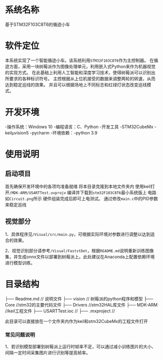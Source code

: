 # 系统名称

基于STM32F103C8T6的循迹小车

# 软件定位

本系统实现了一个智能循迹小车。该系统利用`STM32F103C8T6`作为主控制器。
在循迹方面，采用一块树莓派作为图像处理单元，利用嵌入式Python来作为机器视觉的实现方式。
在此基础上利用人工智能和深度学习技术，使得树莓派可以识别出所要求的各种标识符号。
主控根据从上位机接受的数据来调整两轮的转速，从而达到稳定巡线的效果。
并且可以根据场地上不同标志和红绿灯状态改变巡线模式。

# 开发环境

-操作系统：Windows 10
-编程语言：C、Python
-开发工具
  -STM32CubeMx
  -keilμvision5
  -pycharm
-环境依赖：-python 3.9

# 使用说明

## 启动项目

首先确保开发环境中的各项均准备就绪
将本目录克隆到本地文件夹内
使用keil打开`/MDK-ARM/USARTTest.uvprojx`
编译并下载到`stm32F103C8T6`最小系统版上
电路如`Circuit.png`所示
硬件组装完成后即可上电测试。
通过修改`main.c`中的PID参数来稳定巡线

## 视觉部分

1、具体程序见`/Visual/src/main.py`，可根据实际环境对参数进行调整以达到适合的效果。

2、视觉识别部分请参考`/Visual/FaststDet`，根据`README.md`说明重新训练图像集，并生成onnx文件以部署到树莓派上。此处建议在Anaconda上配置依赖环境进行模型训练。

# 目录结构

├── Readme.md // 说明文件
├── vision // 树莓派的python程序和模型
├── Core //stm32的主要代码文件
├── Drivers //stm32HAL库文件
├── MDK-ARM //keil工程文件
├── USARTTest.ioc // 
├── .mxproject //

此目录可以直接放在一个文件夹内作为keil和stm32CubeMx的工程文件打开

### 常见问题说明

1、若识别模型部署到树莓派上运行时帧率不足，可以通过减小训练图片的大小、间隔一定时间采集图片进行识别等提高帧率。
